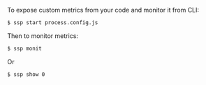 
To expose custom metrics from your code and monitor it from CLI:

```bash
$ ssp start process.config.js
```

Then to monitor metrics:

```bash
$ ssp monit
```

Or

```bash
$ ssp show 0
```
